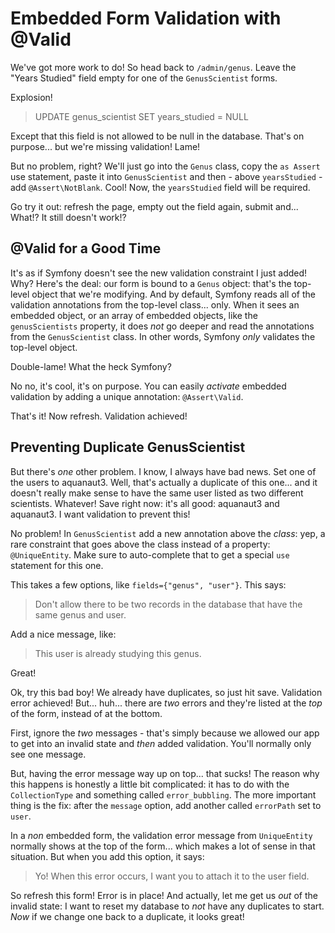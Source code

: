 # Embedded Form Validation with @Valid

We've got more work to do! So head back to `/admin/genus`. Leave the "Years Studied"
field empty for one of the `GenusScientist` forms.

Explosion!

> UPDATE genus_scientist SET years_studied = NULL

Except that this field is not allowed to be null in the database. That's on purpose...
but we're missing validation! Lame!

But no problem, right? We'll just go into the `Genus` class, copy the `as Assert`
use statement, paste it into `GenusScientist` and then - above `yearsStudied` - add
`@Assert\NotBlank`. Cool! Now, the `yearsStudied` field will be required.

Go try it out: refresh the page, empty out the field again, submit and... What!?
It still doesn't work!?

## @Valid for a Good Time

It's as if Symfony doesn't see the new validation constraint I just added! Why?
Here's the deal: our form is bound to a `Genus` object: that's the top-level object
that we're modifying. And by default, Symfony reads all of the validation annotations
from the top-level class... only. When it sees an embedded object, or an array of
embedded objects, like the `genusScientists` property, it does *not* go deeper and
read the annotations from the `GenusScientist` class. In other words, Symfony *only*
validates the top-level object.

Double-lame! What the heck Symfony?

No no, it's cool, it's on purpose. You can easily *activate* embedded validation
by adding a unique annotation: `@Assert\Valid`.

That's it! Now refresh. Validation achieved!

## Preventing Duplicate GenusScientist

But there's *one* other problem. I know, I always have bad news. Set one of the
users to aquanaut3. Well, that's actually a duplicate of this one... and it doesn't
really make sense to have the same user listed as two different scientists. Whatever!
Save right now: it's all good: aquanaut3 and aquanaut3. I want validation to prevent
this!

No problem! In `GenusScientist` add a new annotation above the *class*: yep, a rare
constraint that goes above the class instead of a property: `@UniqueEntity`. Make
sure to auto-complete that to get a special `use` statement for this one.

This takes a few options, like `fields={"genus", "user"}`. This says:

> Don't allow there to be two records in the database that have the same genus
> and user.

Add a nice message, like:

 >This user is already studying this genus.

Great!

Ok, try this bad boy! We already have duplicates, so just hit save. Validation error
achieved! But... huh... there are *two* errors and they're listed at the *top* of
the form, instead of at the bottom.

First, ignore the *two* messages - that's simply because we allowed our app to get
into an invalid state and *then* added validation. You'll normally only see one message.

But, having the error message way up on top... that sucks! The reason why this happens
is honestly a little bit complicated: it has to do with the `CollectionType` and
something called `error_bubbling`. The more important thing is the fix: after the
`message` option, add another called `errorPath` set to `user`.

In a *non* embedded form, the validation error message from `UniqueEntity` normally
shows at the top of the form... which makes a lot of sense in that situation. But
when you add this option, it says:

> Yo! When this error occurs, I want you to attach it to the user field.

So refresh this form! Error is in place! And actually, let me get us *out* of the
invalid state: I want to reset my database to *not* have any duplicates to start.
*Now* if we change one back to a duplicate, it looks great!
